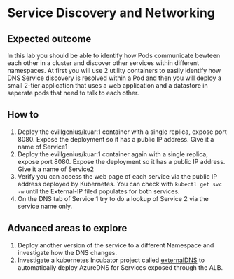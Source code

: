 # Service Discovery and Networking

## Expected outcome

In this lab you should be able to identify how Pods communicate bewteen each other in a cluster and discover other services within different namespaces. At first you will use 2 utility containers to easily identify how DNS Service discovery is resolved within a Pod and then you will deploy a small 2-tier application that uses a web application and a datastore in seperate pods that need to talk to each other.

## How to

1. Deploy the evillgenius/kuar:1 container with a single replica, expose port 8080. Expose the deployment so it has a public IP address. Give it a name of Service1
2.  Deploy the evillgenius/kuar:1 container again with a single replica, expose port 8080. Expose the deployment so it has a public IP address. Give it a name of Service2
3. Verify you can access the web page of each service via the public IP address deployed by Kubernetes. You can check with ```kubectl get svc -w``` until the External-IP filed populates for both services.
4. On the DNS tab of Service 1 try to do a lookup of Service 2 via the service name only. 

## Advanced areas to explore

1. Deploy another version of the service to a different Namespace and investigate how the DNS changes.
2. Investigate a kubernetes Incubator project called [externalDNS](https://github.com/kubernetes-incubator/external-dns) to automatically deploy AzureDNS for Services exposed through the ALB.
